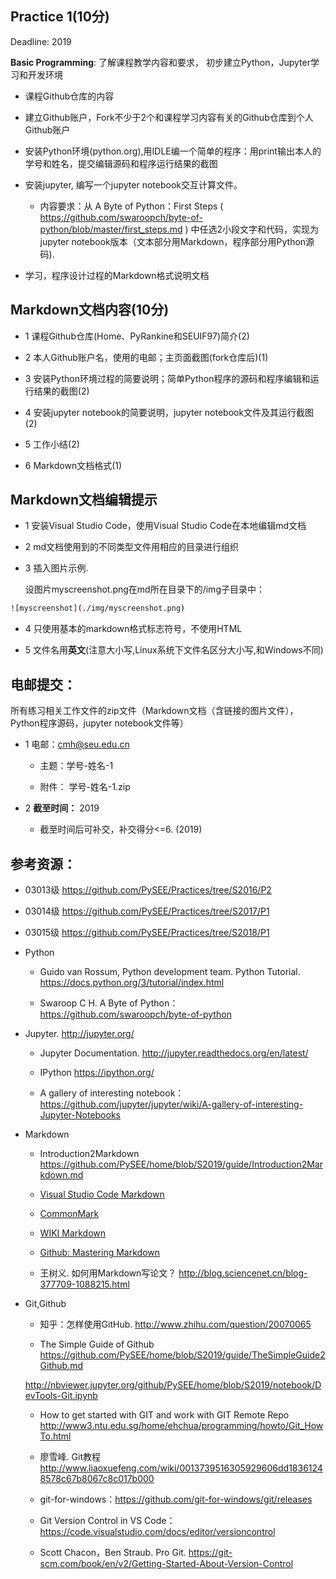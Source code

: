## Practice 1(10分)

  Deadline: 2019

**Basic Programming**:  了解课程教学内容和要求， 初步建立Python，Jupyter学习和开发环境
    
*  课程Github仓库的内容

*  建立Github账户，Fork不少于2个和课程学习内容有关的Github仓库到个人Github账户

*  安装Python环境(python.org),用IDLE编一个简单的程序：用print输出本人的学号和姓名，提交编辑源码和程序运行结果的截图

*  安装jupyter, 编写一个jupyter notebook交互计算文件。
   
   * 内容要求：从 A Byte of Python：First Steps ( https://github.com/swaroopch/byte-of-python/blob/master/first_steps.md )
   中任选2小段文字和代码，实现为jupyter notebook版本（文本部分用Markdown，程序部分用Python源码).
 
*  学习，程序设计过程的Markdown格式说明文档

## Markdown文档内容(10分)
   
  * 1 课程Github仓库(Home、PyRankine和SEUIF97)简介(2)
  
  * 2 本人Github账户名，使用的电邮；主页面截图(fork仓库后)(1)
  
  * 3  安装Python环境过程的简要说明；简单Python程序的源码和程序编辑和运行结果的截图(2)
  
  * 4 安装jupyter notebook的简要说明，jupyter notebook文件及其运行截图 (2)
  
  * 5 工作小结(2)

  * 6 Markdown文档格式(1)

## Markdown文档编辑提示

* 1 安装Visual Studio Code，使用Visual Studio Code在本地编辑md文档

* 2 md文档使用到的不同类型文件用相应的目录进行组织

* 3 插入图片示例.

   设图片myscreenshot.png在md所在目录下的/img子目录中：
```bash
![myscreenshot](./img/myscreenshot.png)
```

* 4 只使用基本的markdown格式标志符号，不使用HTML

* 5 文件名用**英文**(注意大小写,Linux系统下文件名区分大小写,和Windows不同)

## 电邮提交：

所有练习相关工作文件的zip文件（Markdown文档（含链接的图片文件），Python程序源码，jupyter notebook文件等）

* 1 电邮：cmh@seu.edu.cn

  * 主题：学号-姓名-1
  
  * 附件： 学号-姓名-1.zip

* 2 **截至时间：** 2019

  * 截至时间后可补交，补交得分<=6. (2019)

## 参考资源：

* 03013级 https://github.com/PySEE/Practices/tree/S2016/P2  

* 03014级 https://github.com/PySEE/Practices/tree/S2017/P1  

* 03015级 https://github.com/PySEE/Practices/tree/S2018/P1  

* Python

   * Guido van Rossum, Python development team. Python Tutorial. https://docs.python.org/3/tutorial/index.html

   * Swaroop C H. A Byte of Python：https://github.com/swaroopch/byte-of-python

* Jupyter. http://jupyter.org/
    
    * Jupyter Documentation. http://jupyter.readthedocs.org/en/latest/
    
    * IPython https://ipython.org/
    
    * A gallery of interesting notebook： https://github.com/jupyter/jupyter/wiki/A-gallery-of-interesting-Jupyter-Notebooks

* Markdown
  
   * Introduction2Markdown https://github.com/PySEE/home/blob/S2019/guide/Introduction2Markdown.md

   * [Visual Studio Code Markdown](https://code.visualstudio.com/docs/languages/markdown/)

   * [CommonMark](http://commonmark.org/)
  
   * [WIKI Markdown](https://en.wikipedia.org/wiki/Markdown)

   * [Github: Mastering Markdown](https://guides.github.com/features/mastering-markdown/)
   
   * 王树义. 如何用Markdown写论文？ http://blog.sciencenet.cn/blog-377709-1088215.html

* Git,Github

   * 知乎：怎样使用GitHub. http://www.zhihu.com/question/20070065

   * The Simple Guide of Github https://github.com/PySEE/home/blob/S2019/guide/TheSimpleGuide2Github.md
   
   http://nbviewer.jupyter.org/github/PySEE/home/blob/S2019/notebook/DevTools-Git.ipynb

   * How to get started with GIT and work with GIT Remote Repo http://www3.ntu.edu.sg/home/ehchua/programming/howto/Git_HowTo.html

   * 廖雪峰. Git教程  http://www.liaoxuefeng.com/wiki/0013739516305929606dd18361248578c67b8067c8c017b000

   * git-for-windows：https://github.com/git-for-windows/git/releases
 
   * Git Version Control in VS Code：https://code.visualstudio.com/docs/editor/versioncontrol

   * Scott Chacon，Ben Straub. Pro Git. https://git-scm.com/book/en/v2/Getting-Started-About-Version-Control

